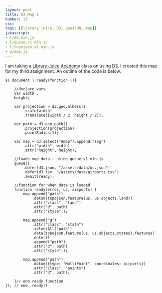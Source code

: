 ```yaml
---
layout: post
title: D3 Map 1
number: 13
css:
tags: [[library juice, D3, geoJSON, map]]
javascript:
- l/d3.min.js
- l/queue.v1.min.js
- l/topojson.v1.min.js
- p/map.js
---
```


<div id="map"></div> 

I am taking a [Library Juice Academy](http://libraryjuiceacademy.com/) class on using [D3](http://d3js.org/). I created this map for my third assignment. An outline of the code is below.

```
$( document ).ready(function (){ 

	//declare vars
	var width ,
	height;  

	var projection = d3.geo.albers()
		.scale(width)
		.translate([width / 2, height / 2]);

	var path = d3.geo.path()
		.projection(projection)
		.pointRadius(1);

	var map = d3.select("#map").append("svg")
		.attr("width", width)
		.attr("height", height);	

	//loads map data - using queue.v1.min.js
	queue()
		.defer(d3.json, "/assets/data/us.json")
		.defer(d3.tsv, "/assets/data/airports.tsv")
		.await(ready);

	//function for when data is loaded
	function ready(error, us, airports) {
		map.append("path")
			.datum(topojson.feature(us, us.objects.land))
			.attr("class", "land")
			.attr("d", path)
			.attr("style",);   

		map.append("g")
			.attr("class", "state")
			.selectAll("path")
			.data(topojson.feature(us, us.objects.states).features)
			.enter()
			.append("path") 
			.attr("d", path)
			.attr("style",); 

		map.append("path")
			.datum({type: "MultiPoint", coordinates: airports})
			.attr("class", "points")
			.attr("d", path); 
			
	}// end ready function
}); // end .ready() 
```